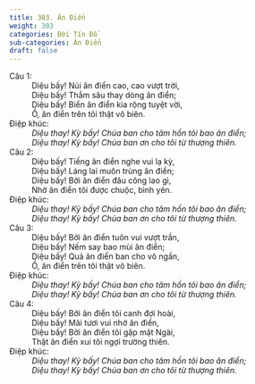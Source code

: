 ```yaml
---
title: 303. Ân Điển
weight: 303
categories: Đời Tín Đồ
sub-categories: Ân Điển
draft: false
---
```

<dl><dt>Câu 1:</dt><dd data-verse="1">Diệu bấy! Núi ân điển cao, cao vượt trời, <br/>Diệu bấy! Thẳm sâu thay dòng ân điển; <br/>Diệu bấy! Biển ân điển kia rộng tuyệt vời, <br/>Ồ, ân điển trên tôi thật vô biên. </dd><dt>Điệp khúc:</dt><dd data-chorus="1"><em>Diệu thay! Kỳ bấy! Chúa ban cho tâm hồn tôi bao ân điển; <br/>Diệu thay! Kỳ bấy! Chúa ban ơn cho tôi từ thượng thiên. </em></dd><dt>Câu 2:</dt><dd data-verse="2">Diệu bấy! Tiếng ân điển nghe vui lạ kỳ, <br/>Diệu bấy! Láng lai muôn trùng ân điển; <br/>Diệu bấy! Bởi ân điển đâu công lao gì, <br/>Nhờ ân điển tôi được chuộc, bình yên. </dd><dt>Điệp khúc:</dt><dd data-chorus="1"><em>Diệu thay! Kỳ bấy! Chúa ban cho tâm hồn tôi bao ân điển; <br/>Diệu thay! Kỳ bấy! Chúa ban ơn cho tôi từ thượng thiên. </em></dd><dt>Câu 3:</dt><dd data-verse="3">Diệu bấy! Bởi ân điển tuôn vui vượt trần, <br/>Diệu bấy! Nếm say bao mùi ân điển; <br/>Diệu bấy! Quả ân điển ban cho vô ngần, <br/>Ồ, ân điển trên tôi thật vô biên. </dd><dt>Điệp khúc:</dt><dd data-chorus="1"><em>Diệu thay! Kỳ bấy! Chúa ban cho tâm hồn tôi bao ân điển; <br/>Diệu thay! Kỳ bấy! Chúa ban ơn cho tôi từ thượng thiên. </em></dd><dt>Câu 4:</dt><dd data-verse="4">Diệu bấy! Bởi ân điển tôi canh đợi hoài, <br/>Diệu bấy! Mãi tươi vui nhờ ân điển, <br/>Diệu bấy! Bởi ân điển tôi gặp mặt Ngài, <br/>Thật ân điển xui tôi ngợi trường thiên. </dd><dt>Điệp khúc:</dt><dd data-chorus="1"><em>Diệu thay! Kỳ bấy! Chúa ban cho tâm hồn tôi bao ân điển; <br/>Diệu thay! Kỳ bấy! Chúa ban ơn cho tôi từ thượng thiên. </em></dd></dl>
